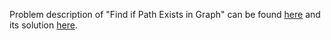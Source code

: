 Problem description of "Find if Path Exists in Graph" can be found [here](https://leetcode.com/problems/find-if-path-exists-in-graph/description/)
and its solution [here](https://github.com/aurimas13/Solutions-To-Problems/blob/main/LeetCode/Python%20Solutions/Find%20if%20Path%20Exists%20in%20Graph/find.py).
